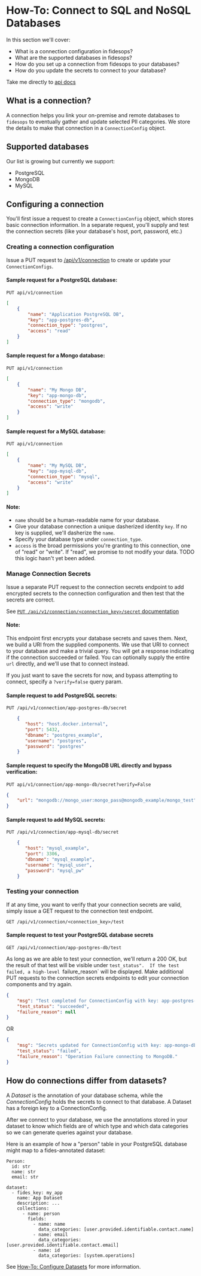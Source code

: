 # How-To: Connect to SQL and NoSQL Databases

In this section we'll cover:

- What is a connection configuration in fidesops?
- What are the supported databases in fidesops?
- How do you set up a connection from fidesops to your databases?
- How do you update the secrets to connect to your database?


Take me directly to [api docs](http://0.0.0.0:8080/docs#/Connections) 


## What is a connection?
A connection helps you link your on-premise and remote databases to `fidesops` to eventually gather and update selected PII 
categories.  We store the details to make that connection in a `ConnectionConfig` object.

## Supported databases

Our list is growing but currently we support:

- PostgreSQL
- MongoDB
- MySQL


## Configuring a connection 

You'll first issue a request to create a `ConnectionConfig` object, which stores basic connection information. In 
a separate request, you'll supply and test the connection secrets (like your database's host, port, password, etc.)

### Creating a connection configuration 

Issue a PUT request to [/api/v1/connection](http://0.0.0.0:8080/docs#/Connections/put_connections_api_v1_connection_put) to create or update your `ConnectionConfigs`.

#### Sample request for a PostgreSQL database:

`PUT api/v1/connection`

```json 
[
    { 
        "name": "Application PostgreSQL DB",
        "key": "app-postgres-db",
        "connection_type": "postgres",
        "access": "read"
    }
]
```

#### Sample request for a Mongo database:

`PUT api/v1/connection`

```json 
[
    { 
        "name": "My Mongo DB",
        "key": "app-mongo-db",
        "connection_type": "mongodb",
        "access": "write"
    }
]
``` 

#### Sample request for a MySQL database:

`PUT api/v1/connection`

```json 
[
    { 
        "name": "My MySQL DB",
        "key": "app-mysql-db",
        "connection_type": "mysql",
        "access": "write"
    }
]
``` 

#### Note:
  - `name` should be a human-readable name for your database.
  - Give your database connection a unique dasherized identity `key`. If no key is supplied, we'll dasherize the `name`.
  - Specify your database type under `connection_type`.
  - `access` is the broad permissions you're granting to this connection, one of "read" or "write". If "read", we promise
to not modify your data. TODO this logic hasn't yet been added.

### Manage Connection Secrets

Issue a separate PUT request to the connection secrets endpoint to add encrypted secrets to the connection configuration
and then test that the secrets are correct.

See [`PUT /api/v1/connection/<connection_key>/secret` documentation](http://0.0.0.0:8080/docs#/Connections/put_connection_config_secrets_api_v1_connection__connection_key__secret_put)


#### Note:
This endpoint first encrypts your database secrets and saves them. Next, we build a URI from the supplied components. 
We use that URI to connect to your database and make a trivial query.  You will get a response indicating 
if the connection succeeded or failed.  You can optionally supply the entire `url` directly, and we'll use that to connect instead.

If you just want to save the secrets for now, and bypass attempting to connect, specify a `?verify=false` query param.


#### Sample request to add PostgreSQL secrets:

`PUT /api/v1/connection/app-postgres-db/secret`

```json
    {
       "host": "host.docker.internal",
       "port": 5432,
       "dbname": "postgres_example",
       "username": "postgres",
       "password": "postgres"
    }
```

#### Sample request to specify the MongoDB URL directly and bypass verification:

`PUT api/v1/connection/app-mongo-db/secret?verify=False`
```json 
{
    "url": "mongodb://mongo_user:mongo_pass@mongodb_example/mongo_test"
}
```

#### Sample request to add MySQL secrets:

`PUT /api/v1/connection/app-mysql-db/secret`

```json
    {
       "host": "mysql_example",
       "port": 3306,
       "dbname": "mysql_example",
       "username": "mysql_user",
       "password": "mysql_pw"
    }
```

### Testing your connection 

If at any time, you want to verify that your connection secrets are valid, simply issue a GET request 
to the connection test endpoint.

`GET /api/v1/connection/<connection_key>/test`


#### Sample request to test your PostgreSQL database secrets 

`GET /api/v1/connection/app-postgres-db/test`

As long as we are able to test your connection, we'll return a 200 OK, but the
result of that test will be visible under `test_status".  If the test failed,
a high-level `failure_reason` will be displayed.  Make additional PUT requests
to the connection secrets endpoints to edit your connection components and try again.

```json
{
    "msg": "Test completed for ConnectionConfig with key: app-postgres-db.",
    "test_status": "succeeded",
    "failure_reason": null
}
```
OR

```json
{
    "msg": "Secrets updated for ConnectionConfig with key: app-mongo-db.",
    "test_status": "failed",
    "failure_reason": "Operation Failure connecting to MongoDB."
}


```


## How do connections differ from datasets?

A *Dataset* is the annotation of your database schema, while the *ConnectionConfig* holds the secrets to connect 
to that database.  A Dataset has a foreign key to a ConnectionConfig. 

After we connect to your database, we use the annotations stored in your dataset to know which fields are of 
which type and which data categories so we can generate queries against your database.

Here is an example of how a "person" table in your PostgreSQL database might map to a fides-annotated
dataset:

```
Person:
  id: str
  name: str
  email: str

dataset:
  - fides_key: my_app
    name: App Dataset
    description: ...
    collections:
      - name: person
        fields:
          - name: name
            data_categories: [user.provided.identifiable.contact.name]
          - name: email
            data_categories: [user.provided.identifiable.contact.email]
          - name: id
            data_categories: [system.operations] 
```


See [How-To: Configure Datasets](datasets.md) for more information.
